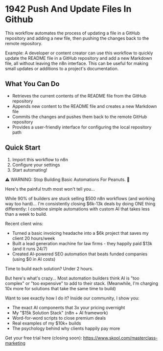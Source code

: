 # 1942 Push And Update Files In Github

This workflow automates the process of updating a file in a GitHub repository and adding a new file, then pushing the changes back to the remote repository.

Example: A developer or content creator can use this workflow to quickly update the README file in a GitHub repository and add a new Markdown file, all without leaving the n8n interface. This can be useful for making small updates or additions to a project's documentation.

## What You Can Do
- Retrieves the current contents of the README file from the GitHub repository
- Appends new content to the README file and creates a new Markdown file
- Commits the changes and pushes them back to the remote GitHub repository
- Provides a user-friendly interface for configuring the local repository path

## Quick Start
1. Import this workflow to n8n
2. Configure your settings
3. Start automating!

⚠️ WARNING: Stop Building Basic Automations For Peanuts. 🚫

Here's the painful truth most won't tell you...

While 90% of builders are stuck selling $500 n8n workflows (and working way too hard)...
I'm consistently closing $6k-13k deals by doing ONE thing differently:
I combine simple automations with custom AI that takes less than a week to build.

Recent client wins:
* Turned a basic invoicing headache into a $6k project that saves my client 20 hours/week
* Built a lead generation machine for law firms - they happily paid $13k (and it runs 24/7)
* Created AI-powered SEO automation that beats funded companies (using $0 in AI costs)

Time to build each solution? Under 2 hours.

But here's what's crazy...
Most automation builders think AI is "too complex" or "too expensive" to add to their stack.
(Meanwhile, I'm charging 10x more for solutions that take the same time to build)

Want to see exactly how I do it?
Inside our community, I show you:
* The exact AI components that 3x your pricing overnight
* My "$15k Solution Stack" (n8n + AI framework)
* Word-for-word scripts to close premium deals
* Real examples of my $10k+ builds
* The psychology behind why clients happily pay more

Get your free trial here (closing soon): https://www.skool.com/masterclass-marketing
